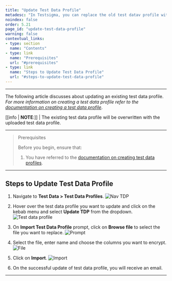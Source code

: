 ```yaml
---
title: "Update Test Data Profile"
metadesc: "In Testsigma, you can replace the old test datav profile with new data sets in one go. This article discusses how to update a test data profile in Testsigma."
noindex: false
order: 5.21
page_id: "update-test-data-profile"
warning: false
contextual_links:
- type: section
  name: "Contents"
- type: link
  name: "Prerequisites"
  url: "#prerequisites"
- type: link
  name: "Steps to Update Test Data Profile"
  url: "#steps-to-update-test-data-profile"
---
```



---


The following article discusses about updating an existing test data profile. *For more information on creating a test data profile refer to the [documentation on creating a test data profile](https://testsigma.com/docs/test-data/create-data-profiles/)*.


[[info | **NOTE**:]]
| The existing test data profile will be overwritten with the uploaded test data profile.


---

> <p id="prerequisites">Prerequisites</p>
>
> Before you begin, ensure that: 
> 1. You have referred to the [documentation on creating test data profiles](https://testsigma.com/docs/test-data/create-data-profiles/).   

---


## **Steps to Update Test Data Profile**


1. Navigate to **Test Data > Test Data Profiles**. 
![Nav TDP](https://s3.amazonaws.com/static-docs.testsigma.com/new_images/projects/applications/utdpnavt.png)


2. Hover over the test data profile you want to update and click on the kebab menu and select **Update TDP** from the dropdown. 
![Test data profile](https://s3.amazonaws.com/static-docs.testsigma.com/new_images/projects/applications/utdpsutdp.png)


3. On **Import Test Data Profile** prompt, click on **Browse file** to select the file you want to replace. 
![Prompt](https://s3.amazonaws.com/static-docs.testsigma.com/new_images/projects/applications/utdpbrwse.png)


4. Select the file, enter name and choose the columns you want to encrypt. 
![File](https://s3.amazonaws.com/static-docs.testsigma.com/new_images/projects/applications/utdpncten.png)


5. Click on **Import**.
![Import](https://s3.amazonaws.com/static-docs.testsigma.com/new_images/projects/applications/utdpimport.png)


6. On the successful update of test data profile, you will receive an email. 


---